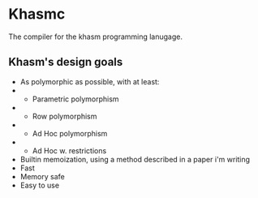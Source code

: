 # Khasmc

The compiler for the khasm programming lanugage.

## Khasm's design goals
- As polymorphic as possible, with at least:
- - Parametric polymorphism
- - Row polymorphism
- - Ad Hoc polymorphism
- - Ad Hoc w. restrictions 
- Builtin memoization, using a method described in a paper i'm writing
- Fast
- Memory safe
- Easy to use
